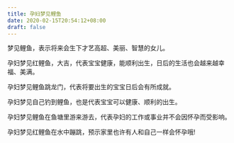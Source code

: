 ```yaml
---
title: 孕妇梦见鲤鱼
date: 2020-02-15T20:54:12+08:00
draft: false
---
```


梦见鲤鱼，表示将来会生下才艺高超、美丽、智慧的女儿。<br>

孕妇梦见红鲤鱼，大吉，代表宝宝健康，能顺利出生，日后的生活也会越来越幸福、美满。<br>

孕妇梦见鲤鱼跳龙门，代表将要出生的宝宝日后会有所成就。<br>

孕妇梦见自己钓到鲤鱼，也是代表宝宝可以健康、顺利的出生。<br>

孕妇梦见鲤鱼在鱼塘里游来游去，代表孕妇的工作或事业并不会因怀孕而受影响。<br>

孕妇梦见红鲤鱼在水中蹦跳，预示家里也许有人和自己一样会怀孕哦!
